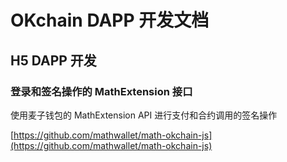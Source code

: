 # OKchain DAPP 开发文档

## H5 DAPP 开发

### 登录和签名操作的 MathExtension 接口

使用麦子钱包的 MathExtension API 进行支付和合约调用的签名操作

[https://github.com/mathwallet/math-okchain-js](https://github.com/mathwallet/math-okchain-js)
